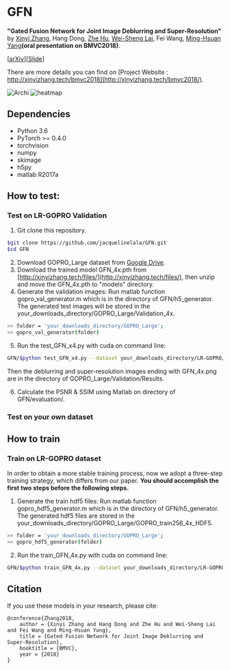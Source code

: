 # GFN

**"Gated Fusion Network for Joint Image Deblurring and Super-Resolution"** by [Xinyi Zhang](http://xinyizhang.tech), Hang Dong, [Zhe Hu](http://eng.ucmerced.edu/people/zhu), [Wei-Sheng Lai](http://graduatestudents.ucmerced.edu/wlai24/), Fei Wang, [Ming-Hsuan Yang](http://faculty.ucmerced.edu/mhyang/)**(oral presentation on BMVC2018)**.

[[arXiv](https://arxiv.org/abs/1807.10806)][[Slide](http://xinyizhang.tech/files/BMVC_slides.ppt)]

There are more details you can find on [Project Website : http://xinyizhang.tech/bmvc2018](http://xinyizhang.tech/bmvc2018/).

![Archi](http://xinyizhang.tech/content/images/2018/09/gated-fusion-network.png)
![heatmap](http://xinyizhang.tech/content/images/2018/07/2-1.png)

## Dependencies
* Python 3.6
* PyTorch >= 0.4.0
* torchvision
* numpy
* skimage
* h5py
* matlab R2017a

## How to test:
### Test on LR-GOPRO Validation
1. Git clone this repository.
```bash
$git clone https://github.com/jacquelinelala/GFN.git
$cd GFN
```
2. Download GOPRO_Large dataset from [Google Drive](https://drive.google.com/file/d/1H0PIXvJH4c40pk7ou6nAwoxuR4Qh_Sa2/view?usp=sharing).
3. Download the trained model GFN_4x.pth from [http://xinyizhang.tech/files/](http://xinyizhang.tech/files/), then unzip and move the GFN_4x.pth to "models" directory.
4. Generate the validation images: Run matlab function gopro_val_generator.m which is in the directory of GFN/h5_generator. The generated test images will be stored in the your_downloads_directory/GOPRO_Large/Validation_4x.
```bash
>> folder = 'your_downloads_directory/GOPRO_Large';
>> gopro_val_generator(folder)
```
5. Run the test_GFN_x4.py with cuda on command line: 
```bash
GFN/$python test_GFN_x4.py --dataset your_downloads_directory/LR-GOPRO/Validation_4x
```
Then the deblurring and super-resolution images ending with GFN_4x.png are in the directory of GOPRO_Large/Validation/Results.

6. Calculate the PSNR & SSIM using Matlab on directory of GFN/evaluation/.

### Test on your own dataset
## How to train
### Train on LR-GOPRO dataset
In order to obtain a more stable training process, now we adopt a three-step training strategy, which differs from our paper.
**You should accomplish the first two steps before the following steps.**
1. Generate the train hdf5 files: Run matlab function gopro_hdf5_generator.m which is in the directory of GFN/h5_generator. The generated hdf5 files are stored in the your_downloads_directory/GOPRO_Large/GOPRO_train256_4x_HDF5.
```bash
>> folder = 'your_downloads_directory/GOPRO_Large';
>> gopro_hdf5_generator(folder)
```
2. Run the train_GFN_4x.py with cuda on command line:
```bash
GFN/$python train_GFN_4x.py --dataset your_downloads_directory/LR-GOPRO/GOPRO_train256_4x_HDF5
```
## Citation

If you use these models in your research, please cite:

	@conference{Zhang2018,
		author = {Xinyi Zhang and Hang Dong and Zhe Hu and Wei-Sheng Lai and Fei Wang and Ming-Hsuan Yang},
		title = {Gated Fusion Network for Joint Image Deblurring and Super-Resolution},
		booktitle = {BMVC},
		year = {2018}
	}

